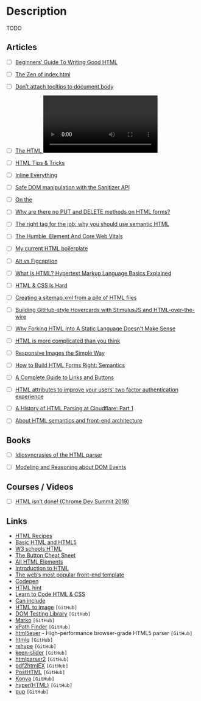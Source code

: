 # Description

TODO


## Articles

- [ ] [Beginners’ Guide To Writing Good HTML](https://websitesetup.org/html-tutorial-beginners/)
- [ ] [The Zen of index.html](https://hugodaniel.com/posts/using-just-an-index-to-develop-a-web-app/)
- [ ] [Don’t attach tooltips to document.body](https://atfzl.com/don-t-attach-tooltips-to-document-body)
- [ ] [The HTML <video> element needs to go back on the drawing board](https://www.ctrl.blog/entry/html-responsive-video.html)
- [ ] [HTML Tips & Tricks](https://www.htmhell.dev/tips/)
- [ ] [Inline Everything](https://cacheflowe.github.io/inline-everything/)
- [ ] [Safe DOM manipulation with the Sanitizer API](https://web.dev/sanitizer/)
- [ ] [On the <dl>](https://benmyers.dev/blog/on-the-dl/)
- [ ] [Why are there no PUT and DELETE methods on HTML forms?](https://softwareengineering.stackexchange.com/questions/114156/why-are-there-no-put-and-delete-methods-on-html-forms)
- [ ] [The right tag for the job: why you should use semantic HTML](https://localghost.dev/2021/06/the-right-tag-for-the-job-why-you-should-use-semantic-html/)
- [ ] [The Humble <img> Element And Core Web Vitals](https://www.smashingmagazine.com/2021/04/humble-img-element-core-web-vitals/)
- [ ] [My current HTML boilerplate](https://www.matuzo.at/blog/html-boilerplate/)
- [ ] [Alt vs Figcaption](https://thoughtbot.com/blog/alt-vs-figcaption)
- [ ] [What Is HTML? Hypertext Markup Language Basics Explained](https://www.hostinger.com/tutorials/what-is-html)
- [ ] [HTML & CSS Is Hard](https://www.internetingishard.com/html-and-css/)
- [ ] [Creating a sitemap.xml from a pile of HTML files](https://www.smashingmagazine.com/2017/02/designing-html-apis/)
- [ ] [Building GitHub-style Hovercards with StimulusJS and HTML-over-the-wire](https://boringrails.com/articles/hovercards-stimulus/)
- [ ] [Why Forking HTML Into A Static Language Doesn't Make Sense](https://robert.ocallahan.org/2020/05/why-forking-html-into-static-language.html)
- [ ] [HTML is more complicated than you think](https://www.tempertemper.net/blog/html-is-more-complicated-than-you-think)
- [ ] [Responsive Images the Simple Way](https://cloudfour.com/thinks/responsive-images-the-simple-way/)
- [ ] [How to Build HTML Forms Right: Semantics](https://austingil.com/how-to-build-html-forms-right-semantics/)
- [ ] [A Complete Guide to Links and Buttons](https://css-tricks.com/a-complete-guide-to-links-and-buttons/)
- [ ] [HTML attributes to improve your users' two factor authentication experience](https://www.twilio.com/blog/html-attributes-two-factor-authentication-autocomplete)
- [ ] [A History of HTML Parsing at Cloudflare: Part 1](https://blog.cloudflare.com/html-parsing-1/)
- [ ] [About HTML semantics and front-end architecture](http://nicolasgallagher.com/about-html-semantics-front-end-architecture/)


## Books

- [ ] [Idiosyncrasies of the HTML parser](https://htmlparser.info/)
- [ ] [Modeling and Reasoning about DOM Events](https://world.cs.brown.edu/~sk/Publications/Papers/Published/lckqk-model-reason-dom-events/paper.pdf)


## Courses / Videos

- [ ] [HTML isn’t done! (Chrome Dev Summit 2019)](https://youtu.be/ZFvPLrKZywA)


## Links

- [HTML Recipes](https://htmlrecipes.dev/)
- [Basic HTML and HTML5](https://www.freecodecamp.org/learn/responsive-web-design/#basic-html-and-html5)
- [W3 schools HTML](https://www.w3schools.com/html/default.asp)
- [The Button Cheat Sheet](https://www.buttoncheatsheet.com/)
- [All HTML Elements](https://elements.xz.style/)
- [Introduction to HTML](https://lyty.dev/html/index.html)
- [The web’s most popular front-end template](https://html5boilerplate.com/)
- [Codepen](https://codepen.io/tejask/pen/OJJBLrq)
- [HTML hint](https://htmlhint.com/)
- [Learn to Code HTML & CSS](https://learn.shayhowe.com/html-css/)
- [Can include](https://caninclude.glitch.me/)
- [HTML to image](https://github.com/bubkoo/html-to-image) `[GitHub]`
- [DOM Testing Library](https://github.com/testing-library/dom-testing-library) `[GitHub]`
- [Marko](https://github.com/marko-js/marko) `[GitHub]`
- [xPath Finder](https://github.com/trembacz/xpath-finder) `[GitHub]`
- [html5ever](https://github.com/servo/html5ever) - High-performance browser-grade HTML5 parser `[GitHub]`
- [htmlq](https://github.com/mgdm/htmlq) `[GitHub]`
- [rehype](https://github.com/rehypejs/rehype) `[GitHub]`
- [keen-slider](https://github.com/rcbyr/keen-slider) `[GitHub]`
- [htmlparser2](https://github.com/fb55/htmlparser2) `[GitHub]`
- [pdf2htmlEX](https://github.com/pdf2htmlEX/pdf2htmlEX/) `[GitHub]`
- [PostHTML](https://github.com/posthtml/posthtml) `[GitHub]`
- [Konva](https://github.com/konvajs/konva) `[GitHub]`
- [hyper(HTML)](https://github.com/WebReflection/hyperHTML) `[GitHub]`
- [pup](https://github.com/ericchiang/pup) `[GitHub]`
